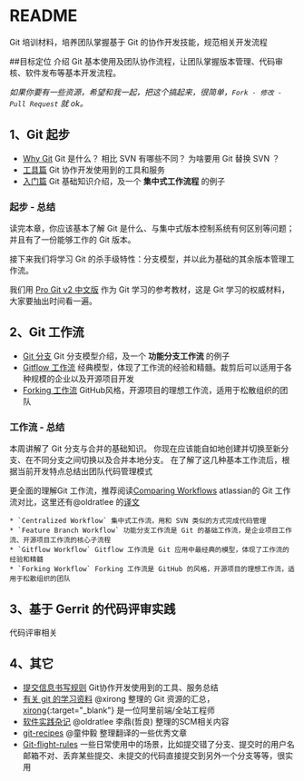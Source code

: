 # README
Git 培训材料，培养团队掌握基于 Git 的协作开发技能，规范相关开发流程

##目标定位
介绍 Git 基本使用及团队协作流程，让团队掌握版本管理、代码审核、软件发布等基本开发流程。

*如果你要有一些资源，希望和我一起，把这个搞起来，很简单，`Fork - 修改 - Pull Request` 就 ok。*

## 1、Git 起步

- [Why Git](why-git.md) Git 是什么？ 相比 SVN 有哪些不同？ 为啥要用 Git 替换 SVN ？
- [工具篇](git-tools.md) Git 协作开发使用到的工具和服务
- [入门篇](git-primer.md) Git 基础知识介绍，及一个 **集中式工作流程** 的例子

### 起步 - 总结
读完本章，你应该基本了解 Git 是什么、与集中式版本控制系统有何区别等问题；
并且有了一份能够工作的 Git 版本。

接下来我们将学习 Git 的杀手级特性：分支模型，并以此为基础的其余版本管理工作流。

我们用 [Pro Git v2 中文版](https://git-scm.com/book/zh/v2) 作为 Git 学习的参考教材，这是 Git 学习的权威材料，大家要抽出时间看一遍。

## 2、Git 工作流

- [Git 分支](git-branch.md) Git 分支模型介绍，及一个 **功能分支工作流** 的例子
- [Gitflow 工作流](workflow-gitflow.md) 经典模型，体现了工作流的经验和精髓。裁剪后可以适用于各种规模的企业以及开源项目开发
- [Forking 工作流](workflow-forking.md) GitHub风格，开源项目的理想工作流，适用于松散组织的团队

### 工作流 - 总结
本周讲解了 Git 分支与合并的基础知识。 你现在应该能自如地创建并切换至新分支、在不同分支之间切换以及合并本地分支。
在了解了这几种基本工作流后，根据当前开发特点总结出团队代码管理模式

更全面的理解Git 工作流，推荐阅读[Comparing Workflows](https://www.atlassian.com/git/tutorials/comparing-workflows/) atlassian的 Git 工作流对比，这里还有@oldratlee 的[译文](https://github.com/oldratlee/translations/tree/master/git-workflows-and-tutorials)

	* `Centralized Workflow` 集中式工作流，用和 SVN 类似的方式完成代码管理
	* `Feature Branch Workflow` 功能分支工作流是 Git 的基础工作流，是企业项目工作流、开源项目工作流的核心子流程
	* `Gitflow Workflow` Gitflow 工作流是 Git 应用中最经典的模型，体现了工作流的经验和精髓
	* `Forking Workflow` Forking 工作流是 GitHub 的风格，开源项目的理想工作流，适用于松散组织的团队

## 3、基于 Gerrit 的代码评审实践
代码评审相关

## 4、其它
- [提交信息书写规则](git-commit.md) Git协作开发使用到的工具、服务总结
- [有关 git 的学习资料](https://github.com/xirong/my-git) @xirong 整理的 Git 资源的汇总，[xirong](http://www.ixirong.com/about/){:target="_blank"} 是一位阿里前端/全站工程师
- [软件实践杂记](https://github.com/oldratlee/software-practice-miscellany) @oldratlee 李鼎(哲良) 整理的SCM相关内容
- [git-recipes](https://github.com/geeeeeeeeek/git-recipes/wiki) @童仲毅 整理翻译的一些优秀文章
- [Git-flight-rules](https://github.com/k88hudson/git-flight-rules) 一些日常使用中的场景，比如提交错了分支、提交时的用户名邮箱不对、丢弃某些提交、未提交的代码直接提交到另外一个分支等等，很实用


